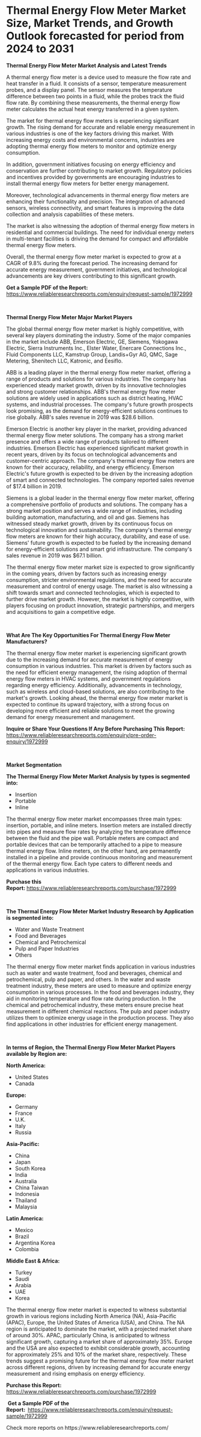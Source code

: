 <p><h1>Thermal Energy Flow Meter Market Size, Market Trends, and Growth Outlook forecasted for period from 2024 to 2031</h1></p><p><strong>Thermal Energy Flow Meter Market Analysis and Latest Trends</strong></p>
<p><p>A thermal energy flow meter is a device used to measure the flow rate and heat transfer in a fluid. It consists of a sensor, temperature measurement probes, and a display panel. The sensor measures the temperature difference between two points in a fluid, while the probes track the fluid flow rate. By combining these measurements, the thermal energy flow meter calculates the actual heat energy transferred in a given system.</p><p>The market for thermal energy flow meters is experiencing significant growth. The rising demand for accurate and reliable energy measurement in various industries is one of the key factors driving this market. With increasing energy costs and environmental concerns, industries are adopting thermal energy flow meters to monitor and optimize energy consumption.</p><p>In addition, government initiatives focusing on energy efficiency and conservation are further contributing to market growth. Regulatory policies and incentives provided by governments are encouraging industries to install thermal energy flow meters for better energy management.</p><p>Moreover, technological advancements in thermal energy flow meters are enhancing their functionality and precision. The integration of advanced sensors, wireless connectivity, and smart features is improving the data collection and analysis capabilities of these meters.</p><p>The market is also witnessing the adoption of thermal energy flow meters in residential and commercial buildings. The need for individual energy meters in multi-tenant facilities is driving the demand for compact and affordable thermal energy flow meters.</p><p>Overall, the thermal energy flow meter market is expected to grow at a CAGR of 9.8% during the forecast period. The increasing demand for accurate energy measurement, government initiatives, and technological advancements are key drivers contributing to this significant growth.</p></p>
<p><strong>Get a Sample PDF of the Report:&nbsp;</strong> <a href="https://www.reliableresearchreports.com/enquiry/request-sample/1972999">https://www.reliableresearchreports.com/enquiry/request-sample/1972999</a></p>
<p>&nbsp;</p>
<p><strong>Thermal Energy Flow Meter Major Market Players</strong></p>
<p><p>The global thermal energy flow meter market is highly competitive, with several key players dominating the industry. Some of the major companies in the market include ABB, Emerson Electric, GE, Siemens, Yokogawa Electric, Sierra Instruments Inc., Elster Water, Enercare Connections Inc., Fluid Components LLC, Kamstrup Group, Landis+Gyr AG, QMC, Sage Metering, Shenitech LLC, Katronic, and Eesiflo.</p><p>ABB is a leading player in the thermal energy flow meter market, offering a range of products and solutions for various industries. The company has experienced steady market growth, driven by its innovative technologies and strong customer relationships. ABB's thermal energy flow meter solutions are widely used in applications such as district heating, HVAC systems, and industrial processes. The company's future growth prospects look promising, as the demand for energy-efficient solutions continues to rise globally. ABB's sales revenue in 2019 was $28.6 billion.</p><p>Emerson Electric is another key player in the market, providing advanced thermal energy flow meter solutions. The company has a strong market presence and offers a wide range of products tailored to different industries. Emerson Electric has experienced significant market growth in recent years, driven by its focus on technological advancements and customer-centric approach. The company's thermal energy flow meters are known for their accuracy, reliability, and energy efficiency. Emerson Electric's future growth is expected to be driven by the increasing adoption of smart and connected technologies. The company reported sales revenue of $17.4 billion in 2019.</p><p>Siemens is a global leader in the thermal energy flow meter market, offering a comprehensive portfolio of products and solutions. The company has a strong market position and serves a wide range of industries, including building automation, manufacturing, and oil and gas. Siemens has witnessed steady market growth, driven by its continuous focus on technological innovation and sustainability. The company's thermal energy flow meters are known for their high accuracy, durability, and ease of use. Siemens' future growth is expected to be fueled by the increasing demand for energy-efficient solutions and smart grid infrastructure. The company's sales revenue in 2019 was $67.1 billion.</p><p>The thermal energy flow meter market size is expected to grow significantly in the coming years, driven by factors such as increasing energy consumption, stricter environmental regulations, and the need for accurate measurement and control of energy usage. The market is also witnessing a shift towards smart and connected technologies, which is expected to further drive market growth. However, the market is highly competitive, with players focusing on product innovation, strategic partnerships, and mergers and acquisitions to gain a competitive edge.</p></p>
<p>&nbsp;</p>
<p><strong>What Are The Key Opportunities For Thermal Energy Flow Meter Manufacturers?</strong></p>
<p><p>The thermal energy flow meter market is experiencing significant growth due to the increasing demand for accurate measurement of energy consumption in various industries. This market is driven by factors such as the need for efficient energy management, the rising adoption of thermal energy flow meters in HVAC systems, and government regulations regarding energy efficiency. Additionally, advancements in technology, such as wireless and cloud-based solutions, are also contributing to the market's growth. Looking ahead, the thermal energy flow meter market is expected to continue its upward trajectory, with a strong focus on developing more efficient and reliable solutions to meet the growing demand for energy measurement and management.</p></p>
<p><strong>Inquire or Share Your Questions If Any Before Purchasing This Report:</strong> <a href="https://www.reliableresearchreports.com/enquiry/pre-order-enquiry/1972999">https://www.reliableresearchreports.com/enquiry/pre-order-enquiry/1972999</a></p>
<p>&nbsp;</p>
<p><strong>Market Segmentation</strong></p>
<p><strong>The Thermal Energy Flow Meter Market Analysis by types is segmented into:</strong></p>
<p><ul><li>Insertion</li><li>Portable</li><li>Inline</li></ul></p>
<p><p>The thermal energy flow meter market encompasses three main types: insertion, portable, and inline meters. Insertion meters are installed directly into pipes and measure flow rates by analyzing the temperature difference between the fluid and the pipe wall. Portable meters are compact and portable devices that can be temporarily attached to a pipe to measure thermal energy flow. Inline meters, on the other hand, are permanently installed in a pipeline and provide continuous monitoring and measurement of the thermal energy flow. Each type caters to different needs and applications in various industries.</p></p>
<p><strong>Purchase this Report:&nbsp;</strong><a href="https://www.reliableresearchreports.com/purchase/1972999">https://www.reliableresearchreports.com/purchase/1972999</a></p>
<p>&nbsp;</p>
<p><strong>The Thermal Energy Flow Meter Market Industry Research by Application is segmented into:</strong></p>
<p><ul><li>Water and Waste Treatment</li><li>Food and Beverages</li><li>Chemical and Petrochemical</li><li>Pulp and Paper Industries</li><li>Others</li></ul></p>
<p><p>The thermal energy flow meter market finds application in various industries such as water and waste treatment, food and beverages, chemical and petrochemical, pulp and paper, and others. In the water and waste treatment industry, these meters are used to measure and optimize energy consumption in various processes. In the food and beverages industry, they aid in monitoring temperature and flow rate during production. In the chemical and petrochemical industry, these meters ensure precise heat measurement in different chemical reactions. The pulp and paper industry utilizes them to optimize energy usage in the production process. They also find applications in other industries for efficient energy management.</p></p>
<p>&nbsp;</p>
<p><strong>In terms of Region, the Thermal Energy Flow Meter Market Players available by Region are:</strong></p>
<p>
    <p> <strong> North America: </strong>
        <ul>
            <li>United States</li>
            <li>Canada</li>
        </ul>
        </p> 
    <p> <strong> Europe: </strong>
        <ul>
            <li>Germany</li>
            <li>France</li>
            <li>U.K.</li>
            <li>Italy</li>
            <li>Russia</li>
        </ul>
        </p> 
    <p> <strong> Asia-Pacific: </strong>
        <ul>
            <li>China</li>
            <li>Japan</li>
            <li>South Korea</li>
            <li>India</li>
            <li>Australia</li>
            <li>China Taiwan</li>
            <li>Indonesia</li>
            <li>Thailand</li>
            <li>Malaysia</li>
        </ul>
        </p> 
    <p> <strong> Latin America: </strong>
        <ul>
            <li>Mexico</li>
            <li>Brazil</li>
            <li>Argentina Korea</li>
            <li>Colombia</li>
        </ul>
        </p> 
    <p> <strong> Middle East & Africa: </strong>
        <ul>
            <li>Turkey</li>
            <li>Saudi</li>
            <li>Arabia</li>
            <li>UAE</li>
            <li>Korea</li>
        </ul>
    </p>
    </p>
<p><p>The thermal energy flow meter market is expected to witness substantial growth in various regions including North America (NA), Asia-Pacific (APAC), Europe, the United States of America (USA), and China. The NA region is anticipated to dominate the market, with a projected market share of around 30%. APAC, particularly China, is anticipated to witness significant growth, capturing a market share of approximately 35%. Europe and the USA are also expected to exhibit considerable growth, accounting for approximately 25% and 10% of the market share, respectively. These trends suggest a promising future for the thermal energy flow meter market across different regions, driven by increasing demand for accurate energy measurement and rising emphasis on energy efficiency.</p></p>
<p><strong>Purchase this Report: </strong><a href="https://www.reliableresearchreports.com/purchase/1972999">https://www.reliableresearchreports.com/purchase/1972999</a></p>
<p>&nbsp;<strong>Get a Sample PDF of the Report:&nbsp;&nbsp;</strong><a href="https://www.reliableresearchreports.com/enquiry/request-sample/1972999">https://www.reliableresearchreports.com/enquiry/request-sample/1972999</a></p>
<p><strong></strong></p>
<p>Check more reports on https://www.reliableresearchreports.com/</p>
